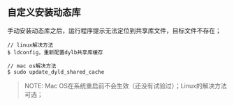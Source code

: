 ## 自定义安装动态库

手动安装动态库之后，运行程序提示无法定位到共享库文件，目标文件不存在；

```
// linux解决方法
$ ldconfig，重新配置dylb共享库缓存

// mac os解决方法
$ sudo update_dyld_shared_cache
```

> NOTE: Mac OS在系统重启前不会生效（还没有试验过）；Linux的解决方法可选；